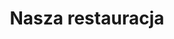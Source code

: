 ---
layout: "pages/restaurace.njk"

title: 'Nasza restauracja'
description: 'Zapraszamy na kulinarne doznania w restauracji Chateau Orlice. Dania kuchni czeskiej i regionalnej w historycznym otoczeniu Gór Orlickich.'
permalink: 'pl/restaurace/'

eleventyNavigation:
  key: Restauracja
  order: 300


landing:
  breadcrumbsHome: Strona główna
  breadcrumbsCurrent: Restauracja

  heading: Nasza restauracja

  mouseIconAlt: Ikona myszki komputerowej

  imageUrl: /assets/images/restaurant/restaurant-1.jpg
  imageAtl: Kobiety na romantycznej kolacji w Chateau Orlice


serviceInfo:
  heading: Skosztuj naszej kuchni
  text: Przeżyj wyjątkowe chwile przy stole, gdzie historyczna atmosfera spotyka się z smakami tradycyjnej i nowoczesnej gastronomii. W naszej restauracji czeka na Ciebie wspaniałe doznanie kulinarne. Niezależnie od tego, czy przychodzisz na kolację we dwoje, czy na uroczysty obiad, wyjdziesz z apetytem na powrót.

  items:
    - title: Godziny otwarcia
      subitems:
        - text: "Poniedziałek – czwartek: 17:00 – 20:00"
        - text: "Piątek – sobota: 12:00 – 22:00"
        - text: "Niedziela: 12:00 – 20:00"

    - title: Menu
      subitems:
        - text: Zobacz więcej
          url: /assets/cms/chateau-orlice-jidelni-listek.pdf
          blank: true

    - title: Karty płatnicze
      subitems:
        - text: Akceptujemy karty płatnicze

    - title: Kontakt
      subitems:
        - text: +420 774 000 309
          url: tel:+420774000309

        - text: gastro@eywan.cz
          url: mailto:gastro@eywan.cz

  imageUrl: /assets/images/restaurant/restaurant-3.jpg
  imageAlt: Restauracja Chateau Orlice

  backgroundAlt: Tło z grafiką Chateau Orlice


restaurant:
  topper: Restauracja
  heading: Miejsce dla wyjątkowych smaków i chwil

  imageUrl: /assets/images/restaurant/restaurant-2.jpg
  imageAlt: Restauracja Chateau Orlice z innego ujęcia

  paragraphs:
    - text: Sama restauracja może pomieścić 40 gości, ale dzięki połączeniu z sąsiednią salą kolumnową z ekspozycjami historycznymi można ją powiększyć do 90 osób. W miesiącach letnich można delektować się posiłkami na tarasie z widokiem na staw i ścieżkę rowerową – idealne miejsce na spokojne popołudnie lub wieczorne spotkanie.

    - text: Dzięki pełnemu zapleczu technicznemu możemy zapewnić catering na świeżym powietrzu lub grilla na dziedzińcu – idealne rozwiązanie na imprezy firmowe, uroczystości, wesela i inne uroczystości.

  cta: Menu


pub:
  topper: Średniowieczna tawerna
  heading: Średniowieczna uczta w piwnicznych sklepieniach

  imageUrl: /assets/images/restaurant/stredoveka-krcma-1.jpg
  imageAlt: Średniowieczna tawerna w Chateau Orlice

  paragraphs:
    - text: W sercu renesansowej części twierdzy kryje się miejsce, w którym zatrzymał się czas – nasza średniowieczna tawerna. Sklepione sufity, oryginalna kamienna podłoga i masywny kominek z otwartym paleniskiem tworzą scenerię jak z dawnych czasów. To właśnie tutaj poczujesz atmosferę, która pobudza wyobraźnię i apetyt – czy to podczas uczty z potrawami pieczonymi na desce i piwem z dzbana, czy podczas pojedynku szermierzy i występów wędrownych artystów.

    - text: Karczma jest idealnym miejscem na prywatne uroczystości, imprezy firmowe lub stylowe spotkania z przyjaciółmi. Jest otwarta na zamówienie – i za każdym razem zapewnia wyjątkowy wieczór, który na długo pozostaje w pamięci.
---